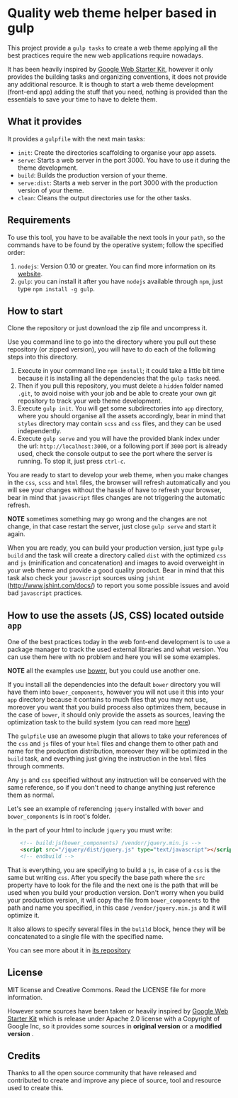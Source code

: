 Quality web theme helper based in gulp
===================================

This project provide a `gulp tasks` to create a web theme applying all the best practices require the new web applications require nowadays.

It has been heavily inspired by [Google Web Starter Kit](https://github.com/google/web-starter-kit), however it only provides the building tasks and organizing conventions, it does not provide any additional resource. It is though to start a web theme development (front-end app) adding the stuff that you need, nothing is provided than the essentials to save your time to have to delete them.

## What it provides
It provides a `gulpfile` with the next main tasks:

* `init`: Create the directories scaffolding to organise your app assets.
* `serve`: Starts a web server in the port 3000. You have to use it during the theme development.
* `build`: Builds the production version of your theme.
* `serve:dist`: Starts a web server in the port 3000 with the production version of your theme.
* `clean`: Cleans the output directories use for the other tasks.

## Requirements

To use this tool, you have to be available the next tools in your `path`, so the commands have to be found by the operative system; follow the specified order:

1. `nodejs`: Version 0.10 or greater. You can find more information on its [website](http://nodejs.org).
2. `gulp`: you can install it after you have `nodejs` available through `npm`, just type `npm install -g gulp`.

## How to start

Clone the repository or just download the zip file and uncompress it.

Use you command line to go into the directory where you pull out these repository (or zipped version), you will have to do each of the following steps into this directory.

1. Execute in your command line `npm install`; it could take a little bit time because it is installing all the dependencies that the `gulp tasks` need.
2. Then if you pull this repository, you must delete a `hidden` folder named `.git`, to avoid noise with your job and be able to create your own git repository to track your web theme development.
3. Execute `gulp init`. You will get some subdirectories into `app` directory, where you should organise all the assets accordingly, bear in mind that `styles` directory may contain `scss` and `css` files, and they can be used independently.
4. Execute `gulp serve` and you will have the provided blank index under the url: `http://localhost:3000`, or a following port if `3000` port is already used, check the console output to see the port where the server is running. To stop it, just press `ctrl-c`.

You are ready to start to develop your web theme, when you make changes in the `css`, `scss` and `html` files, the browser will refresh automatically and you will see your changes without the hassle of have to refresh your browser, bear in mind that `javascript` files changes are not triggering the automatic refresh.

__NOTE__ sometimes something may go wrong and the changes are not change, in that case restart the server, just close `gulp serve` and start it again.

When you are ready, you can build your production version, just type `gulp build` and the task will create a directory called `dist` with the optimized `css` and `js` (minification and concatenation) and images to avoid overweight in your web theme and provide a good quality product. Bear in mind that this task also check your `javascript` sources using `jshint` (http://www.jshint.com/docs/) to report you some possible issues and avoid bad `javascript` practices.

## How to use the assets (JS, CSS) located outside `app`

One of the best practices today in the web font-end development is to use a package manager to track the used external libraries and what version. You can use them here with no problem and here you will se some examples.

__NOTE__ all the examples use [bower](http://bower.io/), but you could use another one.

If you install all the dependencies into the default `bower` directory you will have them into `bower_components`, however you will not use it this into your `app` directory because it contains to much files that you may not use, moreover you want that you build process also optimizes them, because in the case of `bower`, it should only provide the assets as sources, leaving the optimization task to the build system (you can read more [here](https://github.com/bower/bower/issues/368))

The `gulpfile` use an awesome plugin that allows to take your references of the `css` and `js` files of your `html` files and change them to other path and name for the production distribution, moreover they will be optimized in the `build` task, and everything just giving the instruction in the `html` files through comments.

Any `js` and `css` specified without any instruction will be conserved with the same reference, so if you don't need to change anything just reference them as normal.

Let's see an example of referencing `jquery` installed with `bower` and `bower_components` is in root's folder.

In the part of your html to include `jquery` you must write:

```html
	<!-- build:js(bower_components) /vendor/jquery.min.js -->
    <script src="/jquery/dist/jquery.js" type="text/javascript"></script>
    <!-- endbuild -->
```

That is everything, you are specifying to build a `js`, in case of a `css` is the same but writing `css`. After you specify the base path where the `src` property have to look for the file and the next one is the path that will be used when you build your production version. Don't worry when you build your production version, it will copy the file from `bower_components` to the path and name you specified, in this case `/vendor/jquery.min.js` and it will optimize it.

It also allows to specify several files in the `bulild` block, hence they will be concatenated to a single file with the specified name.

You can see more about it in [its repository](https://github.com/jonkemp/gulp-useref)

## License

MIT license and Creative Commons.
Read the LICENSE file for more information.

However some sources have been taken or heavily inspired by [Google Web Starter Kit](https://github.com/google/web-starter-kit) which is release under Apache 2.0 license with a Copyright of Google Inc, so it provides some sources in __original version__ or a __modified version__ .

## Credits

Thanks to all the open source community that have released and contributed to create and improve any piece of source, tool and resource used to create this.
